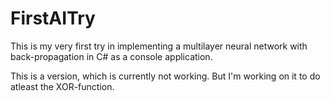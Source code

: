 # FirstAITry
This is my very first try in implementing a multilayer neural network with back-propagation in C# as a console application.

This is a version, which is currently not working. But I'm working on it to do atleast the XOR-function. 
